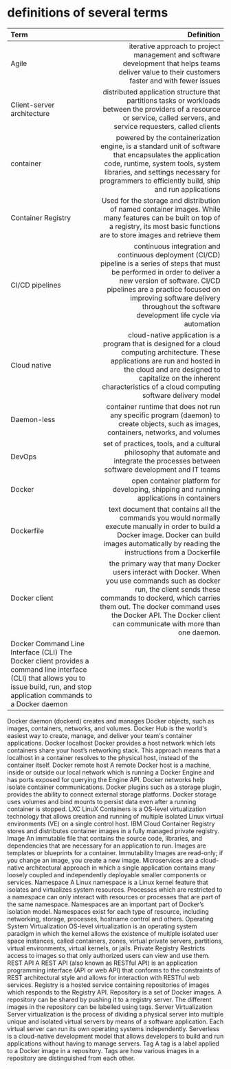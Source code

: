 # definitions of several terms

| Term | Definition |
| :--------------- | -----:|
 | Agile | iterative approach to project management and software development that helps teams deliver value to their customers faster and with fewer issues|
| Client-server architecture | distributed application structure that partitions tasks or workloads between the providers of a resource or service, called servers, and service requesters, called clients |
| container | powered by the containerization engine, is a standard unit of software that encapsulates the application code, runtime, system tools, system libraries, and settings necessary for programmers to efficiently build, ship and run applications |
| Container Registry | Used for the storage and distribution of named container images. While many features can be built on top of a registry, its most basic functions are to store images and retrieve them |
| CI/CD pipelines | continuous integration and continuous deployment (CI/CD) pipeline is a series of steps that must be performed in order to deliver a new version of software. CI/CD pipelines are a practice focused on improving software delivery throughout the software development life cycle via automation |
| Cloud native | cloud-native application is a program that is designed for a cloud computing architecture. These applications are run and hosted in the cloud and are designed to capitalize on the inherent characteristics of a cloud computing software delivery model |
| Daemon-less | container runtime that does not run any specific program (daemon) to create objects, such as images, containers, networks, and volumes |
| DevOps | set of practices, tools, and a cultural philosophy that automate and integrate the processes between software development and IT teams |
| Docker | open container platform for developing, shipping and running applications in containers |
| Dockerfile | text document that contains all the commands you would normally execute manually in order to build a Docker image. Docker can build images automatically by reading the instructions from a Dockerfile |
| Docker client | the primary way that many Docker users interact with Docker. When you use commands such as docker run, the client sends these commands to dockerd, which carries them out. The docker command uses the Docker API. The Docker client can communicate with more than one daemon.
Docker Command Line Interface (CLI) The Docker client provides a command line interface (CLI) that allows you to issue build, run, and stop application commands to a Docker daemon |
Docker daemon (dockerd)	creates and manages Docker objects, such as images, containers, networks, and volumes.
Docker Hub	is the world's easiest way to create, manage, and deliver your team's container applications.
Docker localhost	Docker provides a host network which lets containers share your host’s networking stack. This approach means that a localhost in a container resolves to the physical host, instead of the container itself.
Docker remote host	A remote Docker host is a machine, inside or outside our local network which is running a Docker Engine and has ports exposed for querying the Engine API.
Docker networks	help isolate container communications.
Docker plugins	such as a storage plugin, provides the ability to connect external storage platforms.
Docker storage	uses volumes and bind mounts to persist data even after a running container is stopped.
LXC	LinuX Containers is a OS-level virtualization technology that allows creation and running of multiple isolated Linux virtual environments (VE) on a single control host.
IBM Cloud Container Registry	stores and distributes container images in a fully managed private registry.
Image	An immutable file that contains the source code, libraries, and dependencies that are necessary for an application to run. Images are templates or blueprints for a container.
Immutability	Images are read-only; if you change an image, you create a new image.
Microservices	are a cloud-native architectural approach in which a single application contains many loosely coupled and independently deployable smaller components or services.
Namespace	A Linux namespace is a Linux kernel feature that isolates and virtualizes system resources. Processes which are restricted to a namespace can only interact with resources or processes that are part of the same namespace. Namespaces are an important part of Docker’s isolation model. Namespaces exist for each type of resource, including networking, storage, processes, hostname control and others.
Operating System Virtualization	OS-level virtualization is an operating system paradigm in which the kernel allows the existence of multiple isolated user space instances, called containers, zones, virtual private servers, partitions, virtual environments, virtual kernels, or jails.
Private Registry	Restricts access to images so that only authorized users can view and use them.
REST API	A REST API (also known as RESTful API) is an application programming interface (API or web API) that conforms to the constraints of REST architectural style and allows for interaction with RESTful web services.
Registry	is a hosted service containing repositories of images which responds to the Registry API.
Repository	is a set of Docker images. A repository can be shared by pushing it to a registry server. The different images in the repository can be labelled using tags.
Server Virtualization	Server virtualization is the process of dividing a physical server into multiple unique and isolated virtual servers by means of a software application. Each virtual server can run its own operating systems independently.
Serverless	is a cloud-native development model that allows developers to build and run applications without having to manage servers.
Tag	A tag is a label applied to a Docker image in a repository. Tags are how various images in a repository are distinguished from each other.